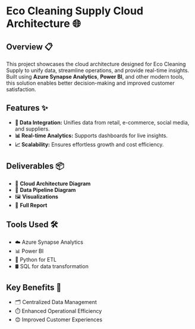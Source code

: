 # Eco Cleaning Supply Cloud Architecture 🌐

## Overview 📋
This project showcases the cloud architecture designed for Eco Cleaning Supply to unify data, streamline operations, and provide real-time insights. Built using **Azure Synapse Analytics**, **Power BI**, and other modern tools, this solution enables better decision-making and improved customer satisfaction.

## Features ✨
- **🔗 Data Integration:** Unifies data from retail, e-commerce, social media, and suppliers.
- **📊 Real-time Analytics:** Supports dashboards for live insights.
- **📈 Scalability:** Ensures effortless growth and cost efficiency.

## Deliverables 📦
- 📜 **Cloud Architecture Diagram**
- 🚀 **Data Pipeline Diagram**
- 🖼️ **Visualizations**
- 📝 **Full Report**

## Tools Used 🛠️
- ☁️ Azure Synapse Analytics
- 📊 Power BI
- 🐍 Python for ETL
- 🛢️ SQL for data transformation

## Key Benefits 🌟
- 🗂️ Centralized Data Management
- ⏱️ Enhanced Operational Efficiency
- 😊 Improved Customer Experiences




